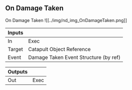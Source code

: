 ## On Damage Taken
On Damage Taken
![[../img/nd_img_OnDamageTaken.png]]

|Inputs||
|--|--|
| In | Exec |
| Target | Catapult Object Reference |
| Event | Damage Taken Event Structure (by ref) |

|Outputs||
|--|--|
| Out | Exec |
